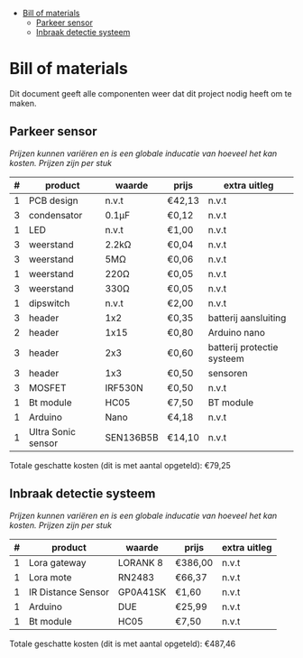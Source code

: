 <!-- START doctoc generated TOC please keep comment here to allow auto update -->
<!-- DON'T EDIT THIS SECTION, INSTEAD RE-RUN doctoc TO UPDATE -->


- [Bill of materials](#bill-of-materials)
  - [Parkeer sensor](#parkeer-sensor)
  - [Inbraak detectie systeem](#inbraak-detectie-systeem)

<!-- END doctoc generated TOC please keep comment here to allow auto update -->



# Bill of materials
Dit document geeft alle componenten weer dat dit project nodig heeft om te maken.
## Parkeer sensor
*Prijzen kunnen variëren en is een globale inducatie van hoeveel het kan kosten. Prijzen zijn per stuk*

|#  | product 			| waarde 	| prijs 	| extra uitleg 				|
|---|-------------------|--------	|-----------|-------------				|
|1  |PCB design 		|n.v.t   	|€42,13  	|n.v.t       				|
|3 	|condensator		|0.1µF      |€0,12   	|n.v.t        				|
|1	|LED      			|n.v.t     	|€1,00   	|n.v.t       				|
|3  |weerstand  		|2.2kΩ    	|€0,04   	|n.v.t       				|
|3  |weerstand  		|5MΩ     	|€0,06  	|n.v.t        				|
|1  |weerstand  		|220Ω    	|€0,05   	|n.v.t        				|
|3  |weerstand  		|330Ω    	|€0,05 		|n.v.t   					|
|1  |dipswitch  		|n.v.t   	|€2,00    	|n.v.t       				|
|3  |header     		|1x2    	|€0,35    	|batterij aansluiting     	|
|2  |header     		|1x15   	|€0,80    	|Arduino nano      			|
|3  |header     		|2x3    	|€0,60    	|batterij protectie systeem	|
|3  |header     		|1x3      	|€0,50    	|sensoren  					|
|3  |MOSFET     		|IRF530N    |€0,50	  	|n.v.t  					|
|1  |Bt module 			|HC05   	|€7,50	  	|BT module     				|
|1  |Arduino     		|Nano  		|€4,18   	|n.v.t     					|
|1  |Ultra Sonic sensor |SEN136B5B  |€14,10  	|n.v.t     					|

Totale geschatte kosten (dit is met aantal opgeteld): €79,25
## Inbraak detectie systeem

*Prijzen kunnen variëren en is een globale inducatie van hoeveel het kan kosten. Prijzen zijn per stuk*

|#  | product 			| waarde 	| prijs 	| extra uitleg 				|
|---|-------------------|--------	|-----------|-------------				|
|1  |Lora gateway 		|LORANK 8  	|€386,00	|n.v.t       				|
|1 	|Lora mote   		|RN2483     |€66,37 	|n.v.t        				|
|1	|IR Distance Sensor	|GP0A41SK  	|€1,60  	|n.v.t       				|
|1  |Arduino  			|DUE    	|€25,99 	|n.v.t       				|
|1  |Bt module 			|HC05   	|€7,50  	|n.v.t		     			|

Totale geschatte kosten (dit is met aantal opgeteld): €487,46

